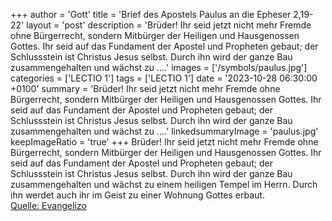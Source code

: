 +++
author = 'Gott'
title = 'Brief des Apostels Paulus an die Epheser 2,19-22'
layout = 'post'
description = 'Brüder! Ihr seid jetzt nicht mehr Fremde ohne Bürgerrecht, sondern Mitbürger der Heiligen und Hausgenossen Gottes. Ihr seid auf das Fundament der Apostel und Propheten gebaut; der Schlussstein ist Christus Jesus selbst. Durch ihn wird der ganze Bau zusammengehalten und wächst zu ....'
images = ['/symbols/paulus.jpg']
categories = ['LECTIO 1']
tags = ['LECTIO 1']
date = '2023-10-28 06:30:00 +0100'
summary = 'Brüder! Ihr seid jetzt nicht mehr Fremde ohne Bürgerrecht, sondern Mitbürger der Heiligen und Hausgenossen Gottes. Ihr seid auf das Fundament der Apostel und Propheten gebaut; der Schlussstein ist Christus Jesus selbst. Durch ihn wird der ganze Bau zusammengehalten und wächst zu ....'
linkedsummaryImage = 'paulus.jpg'
keepImageRatio = 'true'
+++
Brüder! Ihr seid jetzt nicht mehr Fremde ohne Bürgerrecht, sondern Mitbürger der Heiligen und Hausgenossen Gottes.
Ihr seid auf das Fundament der Apostel und Propheten gebaut; der Schlussstein ist Christus Jesus selbst.
Durch ihn wird der ganze Bau zusammengehalten und wächst zu einem heiligen Tempel im Herrn.<!--more-->
Durch ihn werdet auch ihr im Geist zu einer Wohnung Gottes erbaut.<br> [Quelle: Evangelizo](https://evangeliumtagfuertag.org/DE/gospel)